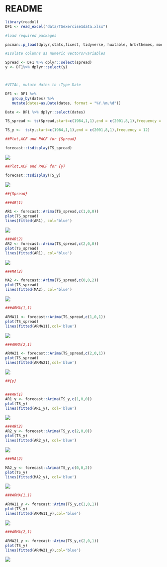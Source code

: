 README
================

``` r
library(readxl)
DF1 <- read_excel("data/TSexercise1data.xlsx")

#load required packages

pacman::p_load(dplyr,stats,fixest, tidyverse, huxtable, hrbrthemes, modelsummary, glue,forecast)

#Isolate columns as numeric vectors/variables

Spread <- DF1 %>% dplyr::select(spread)
y <- DF1%>% dplyr::select(y)



#VITAL, mutate dates to :Type Date

DF1 <- DF1 %>%
   group_by(dates) %>%
   mutate(dates=as.Date(dates, format = "%Y.%m.%d"))

Date <- DF1 %>% dplyr::select(dates)
```

``` r
TS_spread <- ts(Spread,start=c(1984,1,1),end = c(2001,8,1),frequency = 12)

TS_y <-  ts(y,start=c(1984,1,1),end = c(2001,8,1),frequency = 12)
```

``` r
##Plot,ACF and PACF for {Spread}

forecast::tsdisplay(TS_spread)
```

![](README_files/figure-gfm/Plot%20ACF%20and%20PACF-1.png)<!-- -->

``` r
##Plot,ACF and PACF for {y}

forecast::tsdisplay(TS_y)
```

![](README_files/figure-gfm/Plot%20ACF%20and%20PACF-2.png)<!-- -->

``` r
##{Spread}

###AR(1)

AR1 <- forecast::Arima(TS_spread,c(1,0,0))
plot(TS_spread)
lines(fitted(AR1), col='blue')
```

![](README_files/figure-gfm/Investigating%20and%20fitting%20different%20models%20for%20each%20process-1.png)<!-- -->

``` r
###AR(2)
AR2 <- forecast::Arima(TS_spread,c(2,0,0))
plot(TS_spread)
lines(fitted(AR1), col='blue')
```

![](README_files/figure-gfm/unnamed-chunk-1-1.png)<!-- -->

``` r
###MA(2)

MA2 <- forecast::Arima(TS_spread,c(0,0,2))
plot(TS_spread)
lines(fitted(MA2), col='blue')
```

![](README_files/figure-gfm/unnamed-chunk-2-1.png)<!-- -->

``` r
###ARMA(1,1)

ARMA11 <- forecast::Arima(TS_spread,c(1,0,1))
plot(TS_spread)
lines(fitted(ARMA11),col='blue')
```

![](README_files/figure-gfm/unnamed-chunk-3-1.png)<!-- -->

``` r
###ARMA(2,1)

ARMA21 <- forecast::Arima(TS_spread,c(2,0,1))
plot(TS_spread)
lines(fitted(ARMA21),col='blue')
```

![](README_files/figure-gfm/unnamed-chunk-4-1.png)<!-- -->

``` r
##{y}


###AR(1)
AR1_y <- forecast::Arima(TS_y,c(1,0,0))
plot(TS_y)
lines(fitted(AR1_y), col='blue')
```

![](README_files/figure-gfm/unnamed-chunk-5-1.png)<!-- -->

``` r
###AR(2)
AR2_y <- forecast::Arima(TS_y,c(2,0,0))
plot(TS_y)
lines(fitted(AR2_y), col='blue')
```

![](README_files/figure-gfm/unnamed-chunk-6-1.png)<!-- -->

``` r
###MA(2)

MA2_y <- forecast::Arima(TS_y,c(0,0,2))
plot(TS_y)
lines(fitted(MA2_y), col='blue')
```

![](README_files/figure-gfm/unnamed-chunk-7-1.png)<!-- -->

``` r
###ARMA(1,1)

ARMA11_y <- forecast::Arima(TS_y,c(1,0,1))
plot(TS_y)
lines(fitted(ARMA11_y),col='blue')
```

![](README_files/figure-gfm/unnamed-chunk-8-1.png)<!-- -->

``` r
###ARMA(2,1)

ARMA21_y <- forecast::Arima(TS_y,c(2,0,1))
plot(TS_y)
lines(fitted(ARMA21_y),col='blue')
```

![](README_files/figure-gfm/unnamed-chunk-9-1.png)<!-- -->
